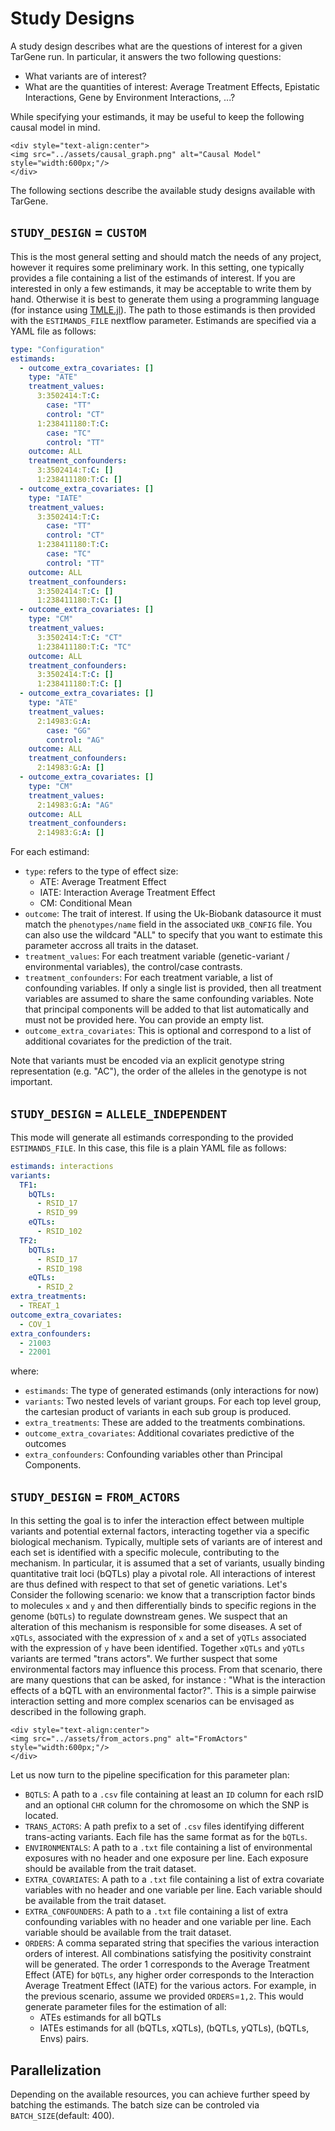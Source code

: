 # Study Designs

A study design describes what are the questions of interest for a given TarGene run. In particular, it answers the two following questions:

- What variants are of interest? 
- What are the quantities of interest: Average Treatment Effects, Epistatic Interactions, Gene by Environment Interactions, ...?

While specifying your estimands, it may be useful to keep the following causal model in mind.

```@raw html
<div style="text-align:center">
<img src="../assets/causal_graph.png" alt="Causal Model" style="width:600px;"/>
</div>
```

The following sections describe the available study designs available with TarGene.

## `STUDY_DESIGN` = `CUSTOM`

This is the most general setting and should match the needs of any project, however it requires some preliminary work. In this setting, one typically provides a file containing a list of the estimands of interest. If you are interested in only a few estimands, it may be acceptable to write them by hand. Otherwise it is best to generate them using a programming language (for instance using [TMLE.jl](https://targene.github.io/TMLE.jl/stable/)). The path to those estimands is then provided with the `ESTIMANDS_FILE` nextflow parameter. Estimands are specified via a YAML file as follows:

```yaml
type: "Configuration"
estimands:
  - outcome_extra_covariates: []
    type: "ATE"
    treatment_values:
      3:3502414:T:C:
        case: "TT"
        control: "CT"
      1:238411180:T:C:
        case: "TC"
        control: "TT"
    outcome: ALL
    treatment_confounders:
      3:3502414:T:C: []
      1:238411180:T:C: []
  - outcome_extra_covariates: []
    type: "IATE"
    treatment_values:
      3:3502414:T:C:
        case: "TT"
        control: "CT"
      1:238411180:T:C:
        case: "TC"
        control: "TT"
    outcome: ALL
    treatment_confounders:
      3:3502414:T:C: []
      1:238411180:T:C: []
  - outcome_extra_covariates: []
    type: "CM"
    treatment_values:
      3:3502414:T:C: "CT"
      1:238411180:T:C: "TC"
    outcome: ALL
    treatment_confounders:
      3:3502414:T:C: []
      1:238411180:T:C: []
  - outcome_extra_covariates: []
    type: "ATE"
    treatment_values:
      2:14983:G:A:
        case: "GG"
        control: "AG"
    outcome: ALL
    treatment_confounders:
      2:14983:G:A: []
  - outcome_extra_covariates: []
    type: "CM"
    treatment_values:
      2:14983:G:A: "AG"
    outcome: ALL
    treatment_confounders:
      2:14983:G:A: []
```

For each estimand:

- `type`: refers to the type of effect size:
  - ATE: Average Treatment Effect
  - IATE: Interaction Average Treatment Effect
  - CM: Conditional Mean
- `outcome`: The trait of interest. If using the Uk-Biobank datasource it must match the `phenotypes/name` field in the associated `UKB_CONFIG` file. You can also use the wildcard "ALL" to specify that you want to estimate this parameter accross all traits in the dataset.
- `treatment_values`: For each treatment variable (genetic-variant / environmental variables), the control/case contrasts.
- `treatment_confounders`: For each treatment variable, a list of confounding variables. If only a single list is provided, then all treatment variables are assumed to share the same confounding variables. Note that principal components will be added to that list automatically and must not be provided here. You can provide an empty list.
- `outcome_extra_covariates`: This is optional and correspond to a list of additional covariates for the prediction of the trait.

Note that variants must be encoded via an explicit genotype string representation (e.g. "AC"), the order of the alleles in the genotype is not important.

## `STUDY_DESIGN` = `ALLELE_INDEPENDENT`

This mode will generate all estimands corresponding to the provided `ESTIMANDS_FILE`. In this case, this file is a plain YAML file as follows:

```yaml
estimands: interactions
variants:
  TF1:
    bQTLs:
      - RSID_17
      - RSID_99
    eQTLs:
      - RSID_102
  TF2:
    bQTLs:
      - RSID_17
      - RSID_198
    eQTLs:
      - RSID_2
extra_treatments:
  - TREAT_1
outcome_extra_covariates:
  - COV_1
extra_confounders:
  - 21003
  - 22001
```

where:

- `estimands`: The type of generated estimands (only interactions for now)
- `variants`: Two nested levels of variant groups. For each top level group, the cartesian product of variants in each sub group is produced.
- `extra_treatments`: These are added to the treatments combinations.
- `outcome_extra_covariates`: Additional covariates predictive of the outcomes
- `extra_confounders`: Confounding variables other than Principal Components.

## `STUDY_DESIGN` = `FROM_ACTORS`

In this setting the goal is to infer the interaction effect between multiple variants and potential external factors, interacting together via a specific biological mechanism. Typically, multiple sets of variants are of interest and each set is identified with a specific molecule, contributing to the mechanism. In particular, it is assumed that a set of variants, usually binding quantitative trait loci (bQTLs) play a pivotal role. All interactions of interest are thus defined with respect to that set of genetic variations. Let's Consider the following scenario: we know that a transcription factor binds to molecules `x` and `y` and then differentially binds to specific regions in the genome (`bQTLs`) to regulate downstream genes. We suspect that an alteration of this mechanism is responsible for some diseases. A set of `xQTLs`, associated with the expression of `x` and a set of `yQTLs` associated with the expression of `y` have been identified. Together `xQTLs` and `yQTLs` variants are termed "trans actors". We further suspect that some environmental factors may influence this process. From that scenario, there are many questions that can be asked, for instance : "What is the interaction effects of a bQTL with an environmental factor?". This is a simple pairwise interaction setting and more complex scenarios can be envisaged as described in the following graph.

```@raw html
<div style="text-align:center">
<img src="../assets/from_actors.png" alt="FromActors" style="width:600px;"/>
</div>
```

Let us now turn to the pipeline specification for this parameter plan:

- `BQTLS`: A path to a `.csv` file containing at least an `ID` column for each rsID and an optional `CHR` column for the chromosome on which the SNP is located.
- `TRANS_ACTORS`: A path prefix to a set of `.csv` files identifying different trans-acting variants. Each file has the same format as for the `bQTLs`.
- `ENVIRONMENTALS`: A path to a `.txt` file containing a list of environmental exposures with no header and one exposure per line. Each exposure should be available from the trait dataset.
- `EXTRA_COVARIATES`: A path to a `.txt` file containing a list of extra covariate variables with no header and one variable per line. Each variable should be available from the trait dataset.
- `EXTRA_CONFOUNDERS`: A path to a `.txt` file containing a list of extra confounding variables with no header and one variable per line. Each variable should be available from the trait dataset.
- `ORDERS`: A comma separated string that specifies the various interaction orders of interest. All combinations satisfying the positivity constraint will be generated. The order 1 corresponds to the Average Treatment Effect (ATE) for `bQTLs`, any higher order corresponds to the Interaction Average Treatment Effect (IATE) for the various actors. For example, in the previous scenario, assume we provided `ORDERS`=`1,2`. This would generate parameter files for the estimation of all:
  - ATEs estimands for all bQTLs
  - IATEs estimands for all (bQTLs, xQTLs), (bQTLs, yQTLs), (bQTLs, Envs) pairs.

## Parallelization

Depending on the available resources, you can achieve further speed by batching the estimands. The batch size can be controled via `BATCH_SIZE`(default: 400).

